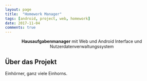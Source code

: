 ```yaml
---
layout: page
title:  "Homework Manager"
tags: [android, project, web, homework]
date: 2017-11-04
comments: true
---
```

<center><b>Hausaufgabenmanager</b> mit Web und Android Interface und Nutzerdatenverwaltungssystem</center>

## Über das Projekt
Einh&ouml;rner, ganz viele Einhorns.
